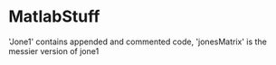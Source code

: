 # MatlabStuff

'Jone1' contains appended and commented code, 'jonesMatrix' is the messier version of jone1

